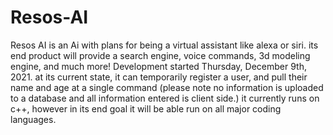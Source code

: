 # Resos-AI
Resos AI is an Ai with plans for being a virtual assistant like alexa or siri.
its end product will provide a search engine, voice commands, 3d modeling engine, and much more!
Development started Thursday, December 9th, 2021.
at its current state, it can temporarily register a user, and pull their name and age at a single command (please note no information is uploaded to a database and all information entered is client side.)
it currently runs on c++, however in its end goal it will be able run on all major coding languages.
